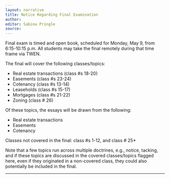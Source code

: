 ```yaml
---
layout: narrative
title: Notice Regarding Final Examination
author:
editor: Sabina Pringle
source:
---
```


Final exam is timed and open book, scheduled for Monday, May 9, from  6:15-10:15 p.m. All students may take the final remotely during that time frame via TWEN.

The final will cover the following classes/topics:

- Real estate transactions (class #s 18-20)
- Easements (class #s 23-24)
- Cotenancy (class #s 13-14)
- Leaseholds (class #s 15-17)
- Mortgages (class #s 21-22)
- Zoning (class # 26)

Of these topics, the essays will be drawn from the following:

- Real estate transactions
- Easements
- Cotenancy

Classes not covered in the final: class #s 1-12, and class # 25*

Note that a few topics run across multiple doctrines, e.g., notice, tacking, and if these topics are discussed in the covered classes/topics flagged here, even if they originated in a non-covered class, they could also potentially be included in the final. 

---
